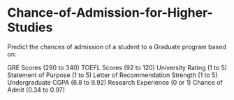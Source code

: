 # Chance-of-Admission-for-Higher-Studies
Predict the chances of admission of a student to a Graduate program based on:

GRE Scores (290 to 340)
TOEFL Scores (92 to 120)
University Rating (1 to 5)
Statement of Purpose (1 to 5)
Letter of Recommendation Strength (1 to 5)
Undergraduate CGPA (6.8 to 9.92)
Research Experience (0 or 1)
Chance of Admit (0.34 to 0.97)
